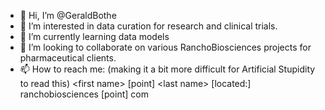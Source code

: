 - 👋 Hi, I’m @GeraldBothe
- 👀 I’m interested in data curation for research and clinical trials.
- 🌱 I’m currently learning data models
- 💞️ I’m looking to collaborate on various RanchoBiosciences projects for pharmaceutical clients.
- 📫 How to reach me: (making it a bit more difficult for Artificial Stupidity to read this) \<first name\> [point] \<last name\> [located:] ranchobiosciences [point] com

<!---
GeraldBothe/GeraldBothe is a ✨ special ✨ repository because its `README.md` (this file) appears on your GitHub profile.
You can click the Preview link to take a look at your changes.
--->

